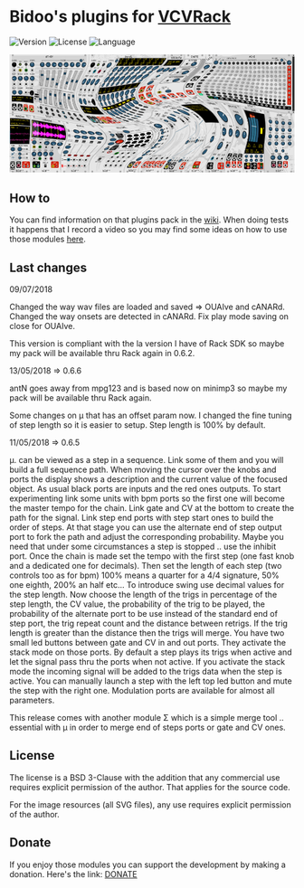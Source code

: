 # Bidoo's plugins for [VCVRack](https://vcvrack.com)

<!-- Version and License Badges -->
![Version](https://img.shields.io/badge/version-0.6.8-green.svg?style=flat-square)
![License](https://img.shields.io/badge/license-BSD3-blue.svg?style=flat-square)
![Language](https://img.shields.io/badge/language-C++-yellow.svg?style=flat-square)

![pack](/images/pack.png?raw=true "pack")

## How to

You can find information on that plugins pack in the [wiki](https://github.com/sebastien-bouffier/Bidoo/wiki). When doing tests it happens that I record a video so you may find some ideas on how to use those modules [here](https://www.youtube.com/bidoo).

## Last changes

09/07/2018

Changed the way wav files are loaded and saved => OUAIve and cANARd. Changed the way onsets are detected in cANARd. Fix play mode saving on close for OUAIve.

This version is compliant with the la version I have of Rack SDK so maybe my pack will be available thru Rack again in 0.6.2.

13/05/2018 => 0.6.6

antN goes away from mpg123 and is based now on minimp3 so maybe my pack will be available thru Rack again.

Some changes on μ that has an offset param now. I changed the fine tuning of step length so it is easier to setup. Step length is 100% by default.

11/05/2018 => 0.6.5

μ. can be viewed as a step in a sequence. Link some of them and you will build a full sequence path. When moving the cursor over the knobs and ports the display shows a description and the current value of the focused object. As usual black ports are inputs and the red ones outputs. To start experimenting link some units with bpm ports so the first one will become the master tempo for the chain. Link gate and CV at the bottom to create the path for the signal. Link step end ports with step start ones to build the order of steps. At that stage you can use the alternate end of step output port to fork the path and adjust the corresponding probability. Maybe you need that under some circumstances a step is stopped .. use the inhibit port. Once the chain is made set the tempo with the first step (one fast knob and a dedicated one for decimals). Then set the length of each step (two controls too as for bpm) 100% means a quarter for a 4/4 signature, 50% one eighth, 200% an half etc... To introduce swing use decimal values for the step length. Now choose the length of the trigs in percentage of the step length, the CV value, the probability of the trig to be played, the probability of the alternate port to be use instead of the standard end of step port, the trig repeat count and the distance between retrigs. If the trig length is greater than the distance then the trigs will merge. You have two small led buttons between gate and CV in and out ports. They activate the stack mode on those ports. By default a step plays its trigs when active and let the signal pass thru the ports when not active. If you activate the stack mode the incoming signal will be added to the trigs data when the step is active. You can manually launch a step with the left top led button and mute the step with the right one. Modulation ports are available for almost all parameters.

This release comes with another module Σ which is a simple merge tool .. essential with μ in order to merge end of steps ports or gate and CV ones.

## License

The license is a BSD 3-Clause with the addition that any commercial use requires explicit permission of the author. That applies for the source code.

For the image resources (all SVG files), any use requires explicit permission of the author.

## Donate

If you enjoy those modules you can support the development by making a donation. Here's the link: [DONATE](https://paypal.me/sebastienbouffier)
